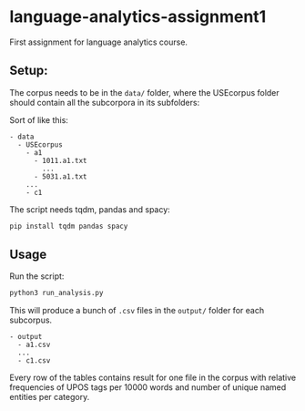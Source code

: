 # language-analytics-assignment1
First assignment for language analytics course.

## Setup:

The corpus needs to be in the `data/` folder, where the USEcorpus folder should contain all the subcorpora in its subfolders:

Sort of like this:

```
- data
  - USEcorpus
    - a1
      - 1011.a1.txt
        ...
      - 5031.a1.txt
    ...
    - c1
```

The script needs tqdm, pandas and spacy:

```bash
pip install tqdm pandas spacy
```

## Usage

Run the script:

```bash
python3 run_analysis.py
```

This will produce a bunch of `.csv` files in the `output/` folder for each subcorpus.

```
- output
  - a1.csv
  ...
  - c1.csv
```

Every row of the tables contains result for one file in the corpus with relative frequencies of UPOS tags per 10000 words and number of unique named entities per category.
